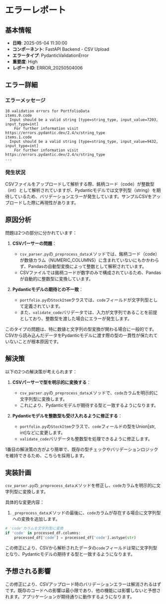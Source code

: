 # エラーレポート

## 基本情報

- **日時**: 2025-05-04 11:30:00
- **コンポーネント**: FastAPI Backend - CSV Upload
- **エラータイプ**: PydanticValidationError
- **重要度**: High
- **レポートID**: ERROR_20250504006

## エラー詳細

### エラーメッセージ

```
10 validation errors for PortfolioData
items.0.code
  Input should be a valid string [type=string_type, input_value=7203, input_type=int]
    For further information visit https://errors.pydantic.dev/2.4/v/string_type
items.1.code
  Input should be a valid string [type=string_type, input_value=9432, input_type=int]
    For further information visit https://errors.pydantic.dev/2.4/v/string_type
...
```

### 発生状況

CSVファイルをアップロードして解析する際、銘柄コード（code）が整数型（int）として解析されていますが、Pydanticモデルでは文字列型（string）を期待しているため、バリデーションエラーが発生しています。サンプルCSVをアップロードした際に再現性があります。

## 原因分析

問題は2つの部分に分かれています：

1. **CSVパーサーの問題**：
   - `csv_parser.py`の`_preprocess_data`メソッドでは、銘柄コード（code）が数値カラム（NUMERIC_COLUMNS）に含まれていないにもかかわらず、Pandasの自動型変換によって整数として解釈されています。
   - CSVファイルでは銘柄コードが数字のみで構成されているため、Pandasが自動的に整数型に変換しています。

2. **Pydanticモデルの期待との不一致**：
   - `portfolio.py`の`StockItem`クラスでは、`code`フィールドが文字列型として定義されています。
   - また、`validate_code`バリデータでは、入力が文字列であることを前提としており、整数型を渡した場合にエラーが発生します。

このタイプの問題は、特に数値と文字列の型変換が関わる場合に一般的です。CSVから読み込んだデータをPydanticモデルに渡す際の型の一貫性が保たれていないことが根本原因です。

## 解決策

以下の2つの解決策が考えられます：

1. **CSVパーサーで型を明示的に変換する**：
   - `csv_parser.py`の`_preprocess_data`メソッドで、`code`カラムを明示的に文字列型に変換します。
   - これにより、Pydanticモデルが期待する型と一致するようになります。

2. **Pydanticモデルを整数型も受け入れるように修正する**：
   - `portfolio.py`の`StockItem`クラスで、`code`フィールドの型をUnion[str, int]などに変更します。
   - `validate_code`バリデータも整数型を処理できるように修正します。

1番目の解決策の方がより簡単で、既存の型チェックやバリデーションロジックを維持できるため、こちらを採用します。

## 実装計画

`csv_parser.py`の`_preprocess_data`メソッドを修正し、`code`カラムを明示的に文字列型に変換します。

具体的な変更内容：
1. `_preprocess_data`メソッドの最後に、`code`カラムが存在する場合に文字列型への変換を追加します。

```python
# 'code'カラムを文字列型に変換
if 'code' in processed_df.columns:
    processed_df['code'] = processed_df['code'].astype(str)
```

この修正により、CSVから解析されたデータの`code`フィールドは常に文字列型となり、Pydanticモデルの期待する型と一致するようになります。

## 予想される影響

この修正により、CSVアップロード時のバリデーションエラーは解消されるはずです。既存のコードへの影響は最小限であり、他の機能には影響しないと予想されます。アプリケーションが期待通りに動作するようになります。
